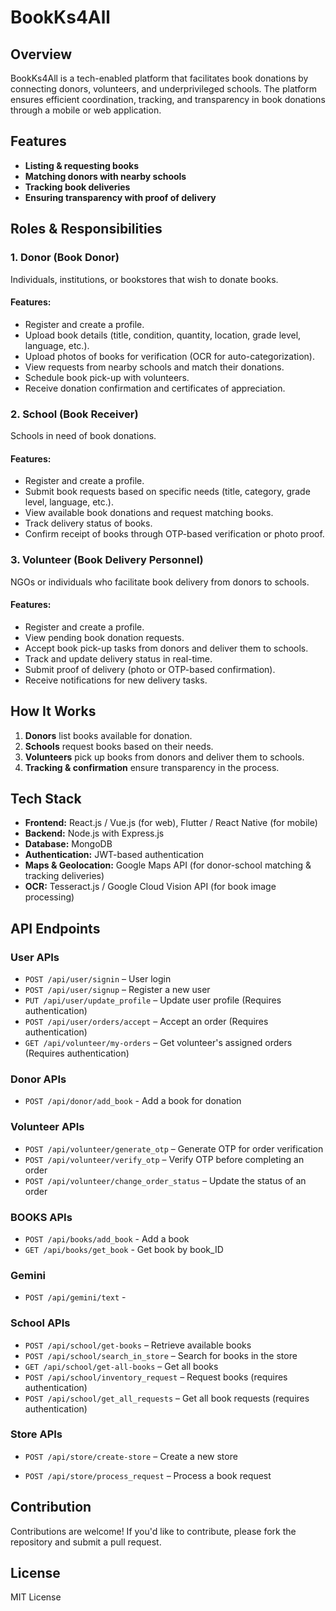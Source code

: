 # BookKs4All

## Overview
BookKs4All is a tech-enabled platform that facilitates book donations by connecting donors, volunteers, and underprivileged schools. The platform ensures efficient coordination, tracking, and transparency in book donations through a mobile or web application.

## Features
- **Listing & requesting books**
- **Matching donors with nearby schools**
- **Tracking book deliveries**
- **Ensuring transparency with proof of delivery**

## Roles & Responsibilities
### 1. Donor (Book Donor)
Individuals, institutions, or bookstores that wish to donate books.

#### Features:
- Register and create a profile.
- Upload book details (title, condition, quantity, location, grade level, language, etc.).
- Upload photos of books for verification (OCR for auto-categorization).
- View requests from nearby schools and match their donations.
- Schedule book pick-up with volunteers.
- Receive donation confirmation and certificates of appreciation.

### 2. School (Book Receiver)
Schools in need of book donations.

#### Features:
- Register and create a profile.
- Submit book requests based on specific needs (title, category, grade level, language, etc.).
- View available book donations and request matching books.
- Track delivery status of books.
- Confirm receipt of books through OTP-based verification or photo proof.

### 3. Volunteer (Book Delivery Personnel)
NGOs or individuals who facilitate book delivery from donors to schools.

#### Features:
- Register and create a profile.
- View pending book donation requests.
- Accept book pick-up tasks from donors and deliver them to schools.
- Track and update delivery status in real-time.
- Submit proof of delivery (photo or OTP-based confirmation).
- Receive notifications for new delivery tasks.

## How It Works
1. **Donors** list books available for donation.
2. **Schools** request books based on their needs.
3. **Volunteers** pick up books from donors and deliver them to schools.
4. **Tracking & confirmation** ensure transparency in the process.

## Tech Stack
- **Frontend:** React.js / Vue.js (for web), Flutter / React Native (for mobile)
- **Backend:** Node.js with Express.js
- **Database:** MongoDB
- **Authentication:** JWT-based authentication
- **Maps & Geolocation:** Google Maps API (for donor-school matching & tracking deliveries)
- **OCR:** Tesseract.js / Google Cloud Vision API (for book image processing)

## API Endpoints

### User APIs
- `POST /api/user/signin` – User login
- `POST /api/user/signup` – Register a new user
- `PUT /api/user/update_profile` – Update user profile (Requires authentication)
- `POST /api/user/orders/accept` – Accept an order (Requires authentication)
- `GET /api/volunteer/my-orders` – Get volunteer's assigned orders (Requires authentication)

### Donor APIs
- `POST /api/donor/add_book` - Add a book for donation

### Volunteer APIs
- `POST /api/volunteer/generate_otp` – Generate OTP for order verification
- `POST /api/volunteer/verify_otp` – Verify OTP before completing an order
- `POST /api/volunteer/change_order_status` – Update the status of an order

### BOOKS APIs
- `POST /api/books/add_book` - Add a book
- `GET /api/books/get_book` - Get book by book_ID

### Gemini 
- `POST /api/gemini/text` - 

### School APIs
- `POST /api/school/get-books` – Retrieve available books
- `POST /api/school/search_in_store` – Search for books in the store
- `GET /api/school/get-all-books` – Get all books
- `POST /api/school/inventory_request` – Request books (requires authentication)
- `POST /api/school/get_all_requests` – Get all book requests (requires authentication)

### Store APIs
- `POST /api/store/create-store` – Create a new store

- `POST /api/store/process_request` – Process a book request

## Contribution
Contributions are welcome! If you'd like to contribute, please fork the repository and submit a pull request.

## License
MIT License